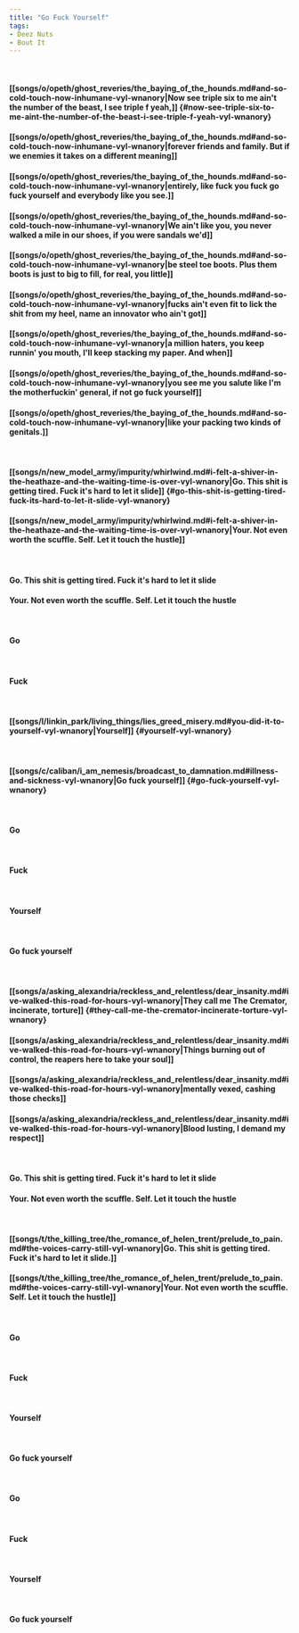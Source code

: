 ```yaml
---
title: "Go Fuck Yourself"
tags:
- Deez Nuts
- Bout It
---
```

&nbsp;
#### [[songs/o/opeth/ghost_reveries/the_baying_of_the_hounds.md#and-so-cold-touch-now-inhumane-vyl-wnanory|Now see triple six to me ain't the number of the beast, I see triple f yeah,]] {#now-see-triple-six-to-me-aint-the-number-of-the-beast-i-see-triple-f-yeah-vyl-wnanory}
#### [[songs/o/opeth/ghost_reveries/the_baying_of_the_hounds.md#and-so-cold-touch-now-inhumane-vyl-wnanory|forever friends and family. But if we enemies it takes on a different meaning]]
#### [[songs/o/opeth/ghost_reveries/the_baying_of_the_hounds.md#and-so-cold-touch-now-inhumane-vyl-wnanory|entirely, like fuck you fuck go fuck yourself and everybody like you see.]]
#### [[songs/o/opeth/ghost_reveries/the_baying_of_the_hounds.md#and-so-cold-touch-now-inhumane-vyl-wnanory|We ain't like you, you never walked a mile in our shoes, if you were sandals we'd]]
#### [[songs/o/opeth/ghost_reveries/the_baying_of_the_hounds.md#and-so-cold-touch-now-inhumane-vyl-wnanory|be steel toe boots. Plus them boots is just to big to fill, for real, you little]]
#### [[songs/o/opeth/ghost_reveries/the_baying_of_the_hounds.md#and-so-cold-touch-now-inhumane-vyl-wnanory|fucks ain't even fit to lick the shit from my heel, name an innovator who ain't got]]
#### [[songs/o/opeth/ghost_reveries/the_baying_of_the_hounds.md#and-so-cold-touch-now-inhumane-vyl-wnanory|a million haters, you keep runnin' you mouth, I'll keep stacking my paper. And when]]
#### [[songs/o/opeth/ghost_reveries/the_baying_of_the_hounds.md#and-so-cold-touch-now-inhumane-vyl-wnanory|you see me you salute like I'm the motherfuckin' general, if not go fuck yourself]]
#### [[songs/o/opeth/ghost_reveries/the_baying_of_the_hounds.md#and-so-cold-touch-now-inhumane-vyl-wnanory|like your packing two kinds of genitals.]]
&nbsp;
#### [[songs/n/new_model_army/impurity/whirlwind.md#i-felt-a-shiver-in-the-heathaze-and-the-waiting-time-is-over-vyl-wnanory|Go. This shit is getting tired. Fuck it's hard to let it slide]] {#go-this-shit-is-getting-tired-fuck-its-hard-to-let-it-slide-vyl-wnanory}
#### [[songs/n/new_model_army/impurity/whirlwind.md#i-felt-a-shiver-in-the-heathaze-and-the-waiting-time-is-over-vyl-wnanory|Your. Not even worth the scuffle. Self. Let it touch the hustle]]
&nbsp;
#### Go. This shit is getting tired. Fuck it's hard to let it slide
#### Your. Not even worth the scuffle. Self. Let it touch the hustle
&nbsp;
#### Go
&nbsp;
#### Fuck
&nbsp;
#### [[songs/l/linkin_park/living_things/lies_greed_misery.md#you-did-it-to-yourself-vyl-wnanory|Yourself]] {#yourself-vyl-wnanory}
&nbsp;
#### [[songs/c/caliban/i_am_nemesis/broadcast_to_damnation.md#illness-and-sickness-vyl-wnanory|Go fuck yourself]] {#go-fuck-yourself-vyl-wnanory}
&nbsp;
#### Go
&nbsp;
#### Fuck
&nbsp;
#### Yourself
&nbsp;
#### Go fuck yourself
&nbsp;
#### [[songs/a/asking_alexandria/reckless_and_relentless/dear_insanity.md#ive-walked-this-road-for-hours-vyl-wnanory|They call me The Cremator, incinerate, torture]] {#they-call-me-the-cremator-incinerate-torture-vyl-wnanory}
#### [[songs/a/asking_alexandria/reckless_and_relentless/dear_insanity.md#ive-walked-this-road-for-hours-vyl-wnanory|Things burning out of control, the reapers here to take your soul]]
#### [[songs/a/asking_alexandria/reckless_and_relentless/dear_insanity.md#ive-walked-this-road-for-hours-vyl-wnanory|mentally vexed, cashing those checks]]
#### [[songs/a/asking_alexandria/reckless_and_relentless/dear_insanity.md#ive-walked-this-road-for-hours-vyl-wnanory|Blood lusting, I demand my respect]]
&nbsp;
#### Go. This shit is getting tired. Fuck it's hard to let it slide
#### Your. Not even worth the scuffle. Self. Let it touch the hustle
&nbsp;
#### [[songs/t/the_killing_tree/the_romance_of_helen_trent/prelude_to_pain.md#the-voices-carry-still-vyl-wnanory|Go. This shit is getting tired. Fuck it's hard to let it slide.]]
#### [[songs/t/the_killing_tree/the_romance_of_helen_trent/prelude_to_pain.md#the-voices-carry-still-vyl-wnanory|Your. Not even worth the scuffle. Self. Let it touch the hustle]]
&nbsp;
#### Go
&nbsp;
#### Fuck
&nbsp;
#### Yourself
&nbsp;
#### Go fuck yourself
&nbsp;
#### Go
&nbsp;
#### Fuck
&nbsp;
#### Yourself
&nbsp;
#### Go fuck yourself
